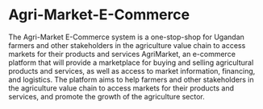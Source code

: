 # Agri-Market-E-Commerce
The Agri-Market E-Commerce system is a one-stop-shop for Ugandan farmers and other stakeholders in the agriculture value chain to access markets for their products and services
AgriMarket, an e-commerce platform that will provide a marketplace for buying and selling agricultural products and services, as well as access to market information, financing, and logistics. 
The platform aims to help farmers and other stakeholders in the agriculture value chain to access markets for their products and services, and promote the growth of the agriculture sector.
